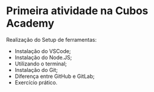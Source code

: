 # Primeira atividade na Cubos Academy
Realização do Setup de ferramentas:
- Instalação do VSCode;
- Instalação do Node.JS;
- Utilizando o terminal;
- Instalação do Git;
- Diferença entre GitHub e GitLab;
- Exercício prático.
